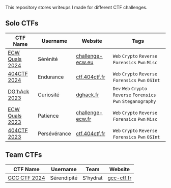 This repository stores writeups I made for different CTF challenges.


## Solo CTFs

| CTF Name | Username | Website | Tags |
| -------- | -------- | ------- | ---- |
| [ECW Quals 2024](./ECW2024%20Quals/) | Sérénité | [challenge-ecw.eu](https://www.challenge-ecw.eu) | `Web` `Crypto` `Reverse` `Forensics` `Pwn` `Misc` |
| [404CTF 2024](./404CTF2024) | Endurance | [ctf.404ctf.fr](https://ctf.404ctf.fr) | `Web` `Crypto` `Reverse` `Forensics` `Pwn` `OSInt` |
| [DG'hAck 2023](./DGHACK2023) | Curiosité | [dghack.fr](https://dghack.fr) | `Dev` `Web` `Crypto` `Reverse` `Forensics` `Pwn` `Steganography` |
| [ECW Quals 2023](./ECW2023%20Quals ) | Patience | [challenge-ecw.fr](https://challenge-ecw.fr) | `Web` `Crypto` `Reverse` `Forensics` `Pwn` `Misc` |
| [404CTF 2023](./404CTF2023) | Persévérance | [ctf.404ctf.fr](https://ctf.404ctf.fr) | `Web` `Crypto` `Reverse` `Forensics` `Pwn` `OSInt` |

## Team CTFs

| CTF Name | Username | Team | Website |
| -------- | -------- | ---- | ------- |
| [GCC CTF 2024](./GCC2024) | Sérendipité | S'hydrat | [gcc-ctf.fr](https://gcc-ctf.fr) |